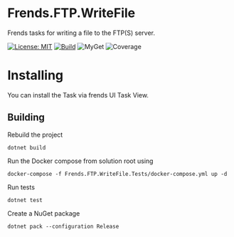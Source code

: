 # Frends.FTP.WriteFile
Frends tasks for writing a file to the FTP(S) server.

[![License: MIT](https://img.shields.io/badge/License-MIT-green.svg)](https://opensource.org/licenses/MIT) 
[![Build](https://github.com/FrendsPlatform/Frends.FTP/actions/workflows/WriteFile_build_and_test_on_main.yml/badge.svg)](https://github.com/FrendsPlatform/Frends.FTP/actions)
![MyGet](https://img.shields.io/myget/frends-tasks/v/Frends.FTP.WriteFile)
![Coverage](https://app-github-custom-badges.azurewebsites.net/Badge?key=FrendsPlatform/Frends.FTP/Frends.FTP.WriteFile|main)

# Installing

You can install the Task via frends UI Task View.

## Building

Rebuild the project

`dotnet build`

Run the Docker compose from solution root using

`docker-compose -f Frends.FTP.WriteFile.Tests/docker-compose.yml up -d`

Run tests

`dotnet test`

Create a NuGet package

`dotnet pack --configuration Release` 